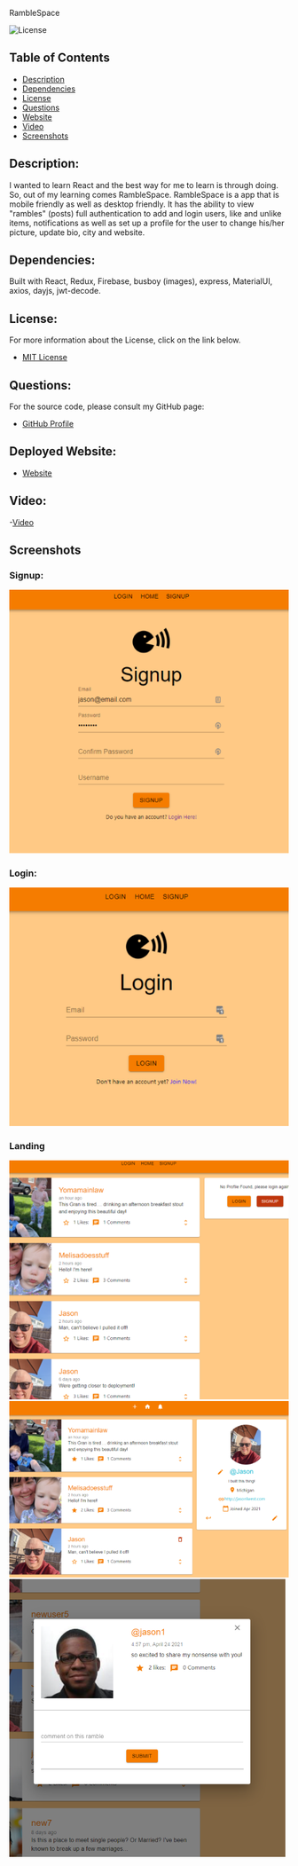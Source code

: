 RambleSpace

![License](https://img.shields.io/badge/License-MIT-blue.svg 'License Badge')

## Table of Contents

- [Description](#description)
- [Dependencies](#dependencies)
- [License](#license)
- [Questions](#questions)
- [Website](#website)
- [Video](#Video)
- [Screenshots](#screenshots)

## Description:

I wanted to learn React and the best way for me to learn is through doing. So, out of my learning comes RambleSpace. RambleSpace is a app that is mobile friendly as well as desktop friendly. It has the ability to view "rambles" (posts) full authentication to add and login users, like and unlike items, notifications as well as set up a profile for the user to change his/her picture, update bio, city and website.

## Dependencies:

Built with React, Redux, Firebase, busboy (images), express, MaterialUI, axios, dayjs, jwt-decode.

## License:

For more information about the License, click on the link below.

- [MIT License](https://opensource.org/licenses/MIT)

## Questions:

For the source code, please consult my GitHub page:

- [GitHub Profile](https://github.com/jlw429)

## Deployed Website:

- [Website](https://ramblespace.jasonlwest.com)

## Video:

-[Video]()

## Screenshots

### Signup:

![Signup](screenshot/signup.png 'Signup')

### Login:

![Login](screenshot/login.png 'Login')

### Landing

![LandingminusLogin](screenshot/landingminuslogin.png 'LandingminusLogin')
![LandingProfile](screenshot/landingprofile.png 'LandingProfile')
![Dialog](screenshot/dialog.png 'Dialog')
